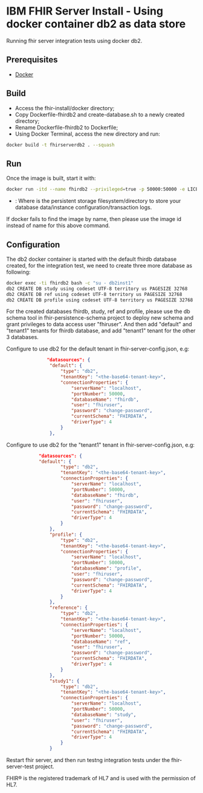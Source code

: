 # IBM FHIR Server Install - Using docker container db2 as data store

Running fhir server integration tests using docker db2.

## Prerequisites

- [Docker](https://www.docker.com)

## Build
- Access the fhir-install/docker directory;
- Copy Dockerfile-fhirdb2 and create-database.sh to a newly created directory;
- Rename Dockerfile-fhirdb2 to Dockerfile;
- Using Docker Terminal, access the new directory and run:

```sh
docker build -t fhirserverdb2 . --squash
```

## Run
 
Once the image is built, start it with:

```sh
docker run -itd --name fhirdb2 --privileged=true -p 50000:50000 -e LICENSE=accept -e DB2INST1_PASSWORD=change-password  -v <db storage dir>:/database -rm fhirserverdb2
```
* <db storage dir>: Where is the persistent storage filesystem/directory to store your database data/instance configuration/transaction logs.
 
If docker fails to find the image by name, then please use the image id instead of name for this above command.

## Configuration

The db2 docker container is started with the default fhirdb database created, for the integration test, we need to create three more database as following:

```sh
docker exec -ti fhirdb2 bash -c "su - db2inst1"
db2 CREATE DB study using codeset UTF-8 territory us PAGESIZE 32768
db2 CREATE DB ref using codeset UTF-8 territory us PAGESIZE 32768
db2 CREATE DB profile using codeset UTF-8 territory us PAGESIZE 32768
```

For the created databases fhirdb, study, ref and profile, please use the db schema tool in fhir-persistence-schema project to deploy new schema and grant privileges to data access user "fhiruser". And then add "default" and "tenant1" tenants for fhirdb database, and add "tenant1" tenant for the other 3 databases.  

Configure to use db2 for the default tenant in fhir-server-config.json, e.g:

```json
			   "datasources": {
                "default": {
                    "type": "db2",
                    "tenantKey": "<the-base64-tenant-key>",
                    "connectionProperties": {
                        "serverName": "localhost",
                        "portNumber": 50000,
                        "databaseName": "fhirdb",
                        "user": "fhiruser",
                        "password": "change-password",
                        "currentSchema": "FHIRDATA",
                        "driverType": 4
                    }
                },
```

Configure to use db2 for the "tenant1" tenant in fhir-server-config.json, e.g:

```json
			"datasources": {
			"default": {
                    "type": "db2",
                    "tenantKey": "<the-base64-tenant-key>",
                    "connectionProperties": {
                        "serverName": "localhost",
                        "portNumber": 50000,
                        "databaseName": "fhirdb",
                        "user": "fhiruser",
                        "password": "change-password",
                        "currentSchema": "FHIRDATA",
                        "driverType": 4
                    }
                },
				"profile": {
					"type": "db2",
                    "tenantKey": "<the-base64-tenant-key>",
                    "connectionProperties": {
                        "serverName": "localhost",
                        "portNumber": 50000,
                        "databaseName": "profile",
                        "user": "fhiruser",
                        "password": "change-password",
                        "currentSchema": "FHIRDATA",
                        "driverType": 4
					}
				},
				"reference": {
					"type": "db2",
                    "tenantKey": "<the-base64-tenant-key>",
                    "connectionProperties": {
                        "serverName": "localhost",
                        "portNumber": 50000,
                        "databaseName": "ref",
                        "user": "fhiruser",
                        "password": "change-password",
                        "currentSchema": "FHIRDATA",
                        "driverType": 4
					}
				},
				"study1": {
					"type": "db2",
                    "tenantKey": "<the-base64-tenant-key>",
                    "connectionProperties": {
                        "serverName": "localhost",
                        "portNumber": 50000,
                        "databaseName": "study",
                        "user": "fhiruser",
                        "password": "change-password",
                        "currentSchema": "FHIRDATA",
                        "driverType": 4
					}
				}
```

Restart fhir server, and then run testng integration tests under the fhir-server-test project.

FHIR® is the registered trademark of HL7 and is used with the permission of HL7.
